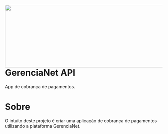 <img align="left" width="600" height="200" src="https://gerencianet.com.br/wp-content/themes/Gerencianet/assets/images/portal-da-marca/versoes-da-marca/horizontal/h-p-positivo.png">

# GerenciaNet API
App de cobrança de pagamentos.

# Sobre
O intuito deste projeto é criar uma aplicação de cobrança de pagamentos utilizando a plataforma GerenciaNet.
